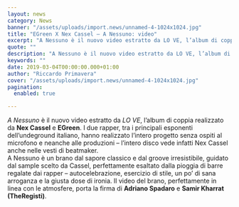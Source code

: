 ```yaml
---
layout: news
category: News
banner: "/assets/uploads/import.news/unnamed-4-1024x1024.jpg"
title: "EGreen X Nex Cassel – A Nessuno: video"
excerpt: "A Nessuno è il nuovo video estratto da LO VE, l’album di coppia realizzato da Nex Cassel e EGreen. I due rapper, tra i principali esponenti dell’undeground italiano, hanno realizzato l’intero progetto senza ospiti al microfono e neanche alle produzioni – l’intero disco vede infatti Nex Cassel anche nelle vesti di beatmaker. A Nessuno è [&hellip"
quote: ""
description: "A Nessuno è il nuovo video estratto da LO VE, l’album di coppia realizzato da Nex Cassel e EGreen. I due rapper, tra i principali esponenti dell’undeground italiano, hanno realizzato l’intero progetto senza ospiti al microfono e neanche alle produzioni – l’intero disco vede infatti Nex Cassel anche nelle vesti di beatmaker. A Nessuno è [&hellip"
keywords: ""
date: 2019-03-04T00:00:00.000+01:00
author: "Riccardo Primavera"
cover: "/assets/uploads/import.news/unnamed-4-1024x1024.jpg"
pagination:
  enabled: true

---
```


_A Nessuno_ è il nuovo video estratto da _LO VE_, l’album di coppia realizzato da **Nex Cassel** e **EGreen**. I due rapper, tra i principali esponenti dell’undeground italiano, hanno realizzato l’intero progetto senza ospiti al microfono e neanche alle produzioni – l’intero disco vede infatti Nex Cassel anche nelle vesti di beatmaker.  
A Nessuno è un brano dal sapore classico e dal groove irresistibile, guidato dal sample scelto da Cassel, perfettamente esaltato dalla pioggia di barre regalate dai rapper – autocelebrazione, esercizio di stile, un po’ di sana arroganza e la giusta dose di ironia. Il video del brano, perfettamente in linea con le atmosfere, porta la firma di **Adriano Spadaro** e **Samir Kharrat (TheRegisti)**.